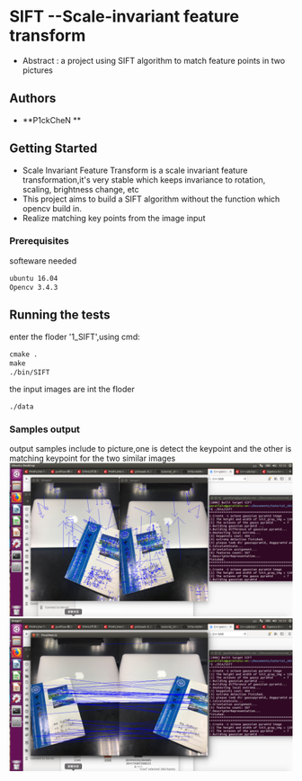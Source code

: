 # SIFT --Scale-invariant feature transform
* Abstract : a project using SIFT algorithm to match feature points in two pictures
## Authors
* **P1ckCheN **
## Getting Started
* Scale Invariant Feature Transform is a scale invariant feature transformation,it's very stable which keeps invariance to rotation, scaling, brightness change, etc
* This project aims to build a SIFT algorithm without the function which opencv build in.
* Realize matching key points from the image input

### Prerequisites
softeware needed
```
ubuntu 16.04
Opencv 3.4.3
```
## Running the tests
enter the floder '1_SIFT',using cmd:
```
cmake .
make 
./bin/SIFT
```

the input images are int the floder
```
./data
```

### Samples output
output samples include to picture,one is detect the keypoint and the other is matching keypoint for the two similar images  
![window](output/detectkeypoints.png)
![window](output/matchingkeypoints.png)



